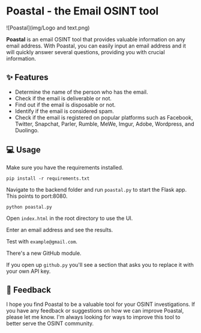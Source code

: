 # Poastal - the Email OSINT tool

![Poastal](img/Logo and text.png)

**Poastal** is an email OSINT tool that provides valuable information on any email address. With Poastal, you can easily input an email address and it will quickly answer several questions, providing you with crucial information.

## ✨ Features 

- Determine the name of the person who has the email.
- Check if the email is deliverable or not.
- Find out if the email is disposable or not.
- Identify if the email is considered spam.
- Check if the email is registered on popular platforms such as Facebook, Twitter, Snapchat, Parler, Rumble, MeWe, Imgur, Adobe, Wordpress, and Duolingo.

## 💻 Usage

Make sure you have the requirements installed.

```pip install -r requirements.txt```

Navigate to the backend folder and run `poastal.py` to start the Flask app. This points to port:8080.

```python poastal.py```

Open `index.html` in the root directory to use the UI.

Enter an email address and see the results.

Test with `example@gmail.com`.

There's a new GitHub module. 

If you open up `github.py` you'll see a section that asks you to replace it with your own API key.

## 📣 Feedback 

I hope you find Poastal to be a valuable tool for your OSINT investigations. If you have any feedback or suggestions on how we can improve Poastal, please let me know. I'm always looking for ways to improve this tool to better serve the OSINT community.

